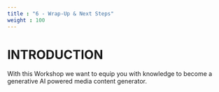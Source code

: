 ```yaml
---
title : "6 - Wrap-Up & Next Steps"
weight : 100
---
```


# INTRODUCTION

With this Workshop we want to equip you with knowledge to become a generative AI powered media content generator.